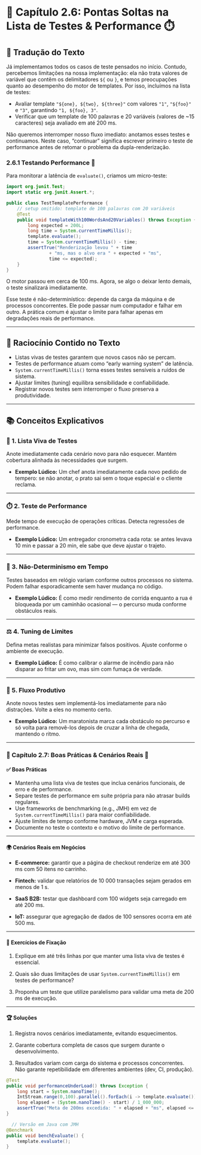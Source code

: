 # 📕 Capítulo 2.6: Pontas Soltas na Lista de Testes & Performance ⏱️

## 📝 Tradução do Texto

Já implementamos todos os casos de teste pensados no início. Contudo, percebemos limitações na nossa implementação: ela não trata valores de variável que contêm os delimitadores `${` ou `}`, e temos preocupações quanto ao desempenho do motor de templates. Por isso, incluímos na lista de testes:

- Avaliar template `"${one}, ${two}, ${three}"` com valores `"1"`, `"${foo}"` e `"3"`, garantindo `"1, ${foo}, 3"`.  
- Verificar que um template de 100 palavras e 20 variáveis (valores de ~15 caracteres) seja avaliado em até 200 ms.

Não queremos interromper nosso fluxo imediato: anotamos esses testes e continuamos. Neste caso, “continuar” significa escrever primeiro o teste de performance antes de retomar o problema da dupla-renderização.

### 2.6.1 Testando Performance 🚀

Para monitorar a latência de `evaluate()`, criamos um micro-teste:

```java
import org.junit.Test;
import static org.junit.Assert.*;

public class TestTemplatePerformance {
    // setup omitido: template de 100 palavras com 20 variáveis
    @Test
    public void templateWith100WordsAnd20Variables() throws Exception {
        long expected = 200L;
        long time = System.currentTimeMillis();
        template.evaluate();
        time = System.currentTimeMillis() - time;
        assertTrue("Renderização levou " + time
                + "ms, mas o alvo era " + expected + "ms",
                time <= expected);
    }
}
```

O motor passou em cerca de 100 ms. Agora, se algo o deixar lento demais, o teste sinalizará imediatamente.

Esse teste é não-determinístico: depende da carga da máquina e de processos concorrentes. Ele pode passar num computador e falhar em outro. A prática comum é ajustar o limite para falhar apenas em degradações reais de performance.

---

## 🧠 Raciocínio Contido no Texto

- Listas vivas de testes garantem que novos casos não se percam.
- Testes de performance atuam como “early warning system” de latência.
- `System.currentTimeMillis()` torna esses testes sensíveis a ruídos de sistema.
- Ajustar limites (tuning) equilibra sensibilidade e confiabilidade.
- Registrar novos testes sem interromper o fluxo preserva a produtividade.

---

## 📚 Conceitos Explicativos

### 📝 1. Lista Viva de Testes

Anote imediatamente cada cenário novo para não esquecer. Mantém cobertura alinhada às necessidades que surgem.

  - **Exemplo Lúdico:** Um chef anota imediatamente cada novo pedido de tempero: se não anotar, o prato sai sem o toque especial e o cliente reclama.

---

### ⏱️ 2. Teste de Performance

Mede tempo de execução de operações críticas. Detecta regressões de performance.

  - **Exemplo Lúdico:** Um entregador cronometra cada rota: se antes levava 10 min e passar a 20 min, ele sabe que deve ajustar o trajeto.

---

### 🔄 3. Não-Determinismo em Tempo

Testes baseados em relógio variam conforme outros processos no sistema. Podem falhar esporadicamente sem haver mudança no código.

  - **Exemplo Lúdico:** É como medir rendimento de corrida enquanto a rua é bloqueada por um caminhão ocasional — o percurso muda conforme obstáculos reais.

---

### ⚖️ 4. Tuning de Limites

Defina metas realistas para minimizar falsos positivos. Ajuste conforme o ambiente de execução.

  - **Exemplo Lúdico:** É como calibrar o alarme de incêndio para não disparar ao fritar um ovo, mas sim com fumaça de verdade.

---

### 🎯 5. Fluxo Produtivo

Anote novos testes sem implementá-los imediatamente para não distrações. Volte a eles no momento certo.

  - **Exemplo Lúdico:** Um maratonista marca cada obstáculo no percurso e só volta para removê-los depois de cruzar a linha de chegada, mantendo o ritmo.

---

### 💼 Capítulo 2.7: Boas Práticas & Cenários Reais 🌟

#### ✅ Boas Práticas

- Mantenha uma lista viva de testes que inclua cenários funcionais, de erro e de performance.
- Separe testes de performance em suíte própria para não atrasar builds regulares.
- Use frameworks de benchmarking (e.g., JMH) em vez de `System.currentTimeMillis()` para maior confiabilidade.
- Ajuste limites de tempo conforme hardware, JVM e carga esperada.
- Documente no teste o contexto e o motivo do limite de performance.

---

#### 🌍 Cenários Reais em Negócios

- **E-commerce:** garantir que a página de checkout renderize em até 300 ms com 50 itens no carrinho.

- **Fintech:** validar que relatórios de 10 000 transações sejam gerados em menos de 1 s.

- **SaaS B2B:** testar que dashboard com 100 widgets seja carregado em até 200 ms.

- **IoT:** assegurar que agregação de dados de 100 sensores ocorra em até 500 ms.

---

#### 📝 Exercícios de Fixação

1. Explique em até três linhas por que manter uma lista viva de testes é essencial.

2. Quais são duas limitações de usar `System.currentTimeMillis()` em testes de performance?

3. Proponha um teste que utilize paralelismo para validar uma meta de 200 ms de execução.

---

#### 🏆 Soluções

1. Registra novos cenários imediatamente, evitando esquecimentos.

2. Garante cobertura completa de casos que surgem durante o desenvolvimento.

3. Resultados variam com carga do sistema e processos concorrentes. Não garante repetibilidade em diferentes ambientes (dev, CI, produção).

```java
@Test
public void performanceUnderLoad() throws Exception {
    long start = System.nanoTime();
    IntStream.range(0,100).parallel().forEach(i -> template.evaluate());
    long elapsed = (System.nanoTime() - start) / 1_000_000;
    assertTrue("Meta de 200ms excedida: " + elapsed + "ms", elapsed <= 200);
}
```

```java
  // Versão em Java com JMH
@Benchmark
public void benchEvaluate() {
    template.evaluate();
}